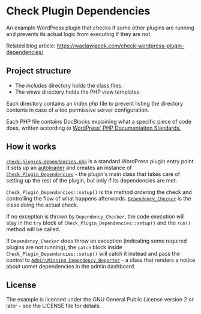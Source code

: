 # Check Plugin Dependencies

An example WordPress plugin that checks if some other plugins are running
and prevents its actual logic from executing if they are not.

Related blog article: https://waclawjacek.com/check-wordpress-plugin-dependencies/

## Project structure

* The *includes* directory holds the class files.
* The *views* directory holds the PHP view templates.

Each directory contains an *index.php* file to prevent listing the directory
contents in case of a too permissive server configuration.

Each PHP file contains DocBlocks explaining what a specific piece of code does,
written according to [WordPress' PHP Documentation Standards.](https://make.wordpress.org/core/handbook/best-practices/inline-documentation-standards/php/)

## How it works

[`check-plugins-dependencies.php`](check-plugin-dependencies.php) is a standard
WordPress plugin entry point. It sets up an [autoloader](https://www.php.net/manual/en/language.oop5.autoload.php)
and creates an instance of [`Check_Plugin_Dependencies`](includes/Check_Plugin_Dependencies.php) -
the plugin's main class that takes care of setting up the rest of the plugin,
but only if its dependencies are met.

`Check_Plugin_Dependencies::setup()` is the method ordering the check and
controlling the flow of what happens afterwards.
[`Dependency_Checker`](includes/Dependency_Checker.php) is the class doing
the actual check.

If no exception is thrown by `Dependency_Checker`, the code execution will
stay in the `try` block of `Check_Plugin_Dependencies::setup()` and the
`run()` method will be called.

If `Dependency_Checker` does throw an exception (indicating some required
plugins are not running), the `catch` block inside
`Check_Plugin_Dependencies::setup()` will catch it instead and pass the
control to [`Admin\Missing_Dependency_Reporter`](includes/Admin/Missing_Dependency_Reporter.php) -
a class that renders a notice about unmet dependencies in the admin dashboard.

## License

The example is licensed under the GNU General Public License
version 2 or later - see the LICENSE file for details.
